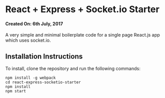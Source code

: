 # React + Express + Socket.io Starter
#### Created On: 6th July, 2017

A very simple and minimal boilerplate code for a single page React.js app which uses socket.io.

## Installation Instructions

To install, clone the repository and run the following commands:

```
npm install -g webpack
cd react-express-socketio-starter
npm install
npm start
```
